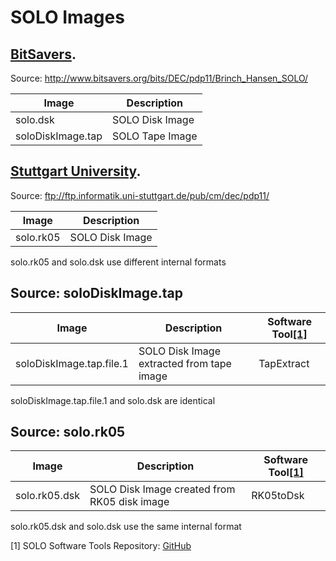 # SOLO Images

## [BitSavers](http://www.bitsavers.org).
Source: http://www.bitsavers.org/bits/DEC/pdp11/Brinch_Hansen_SOLO/

|Image            | Description   |
|-----------------|---------------|
|solo.dsk         |SOLO Disk Image|
|soloDiskImage.tap|SOLO Tape Image|

## [Stuttgart University](http://computermuseum.informatik.uni-stuttgart.de).
Source: ftp://ftp.informatik.uni-stuttgart.de/pub/cm/dec/pdp11/

|Image            | Description   |
|-----------------|---------------|
|solo.rk05        |SOLO Disk Image|

solo.rk05 and solo.dsk use different internal formats

## Source: soloDiskImage.tap

|Image                   |Description                              |Software Tool[[1]](#1)|
|------------------------|-----------------------------------------|-------------|
|soloDiskImage.tap.file.1|SOLO Disk Image extracted from tape image|TapExtract   | 

soloDiskImage.tap.file.1 and solo.dsk are identical 
            
## Source: solo.rk05

|Image        |Description                                 |Software Tool[[1]](#1)|
|-------------|--------------------------------------------|-------------|
|solo.rk05.dsk|SOLO Disk Image created from RK05 disk image|RK05toDsk    |

solo.rk05.dsk and solo.dsk use the same internal format

<a id="1">[1]</a>
SOLO Software Tools Repository: [GitHub](https://github.com/ngospina/SOLO-Tools)
